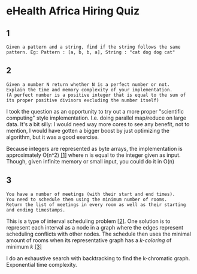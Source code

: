 # eHealth Africa Hiring Quiz

## 1

```
Given a pattern and a string, find if the string follows the same pattern. Eg: Pattern : [a, b, b, a], String : "cat dog dog cat"
```

## 2

```
Given a number N return whether N is a perfect number or not.
Explain the time and memory complexity of your implementation.
(A perfect number is a positive integer that is equal to the sum of its proper positive divisors excluding the number itself)
```

I took the question as an opportunity to try out a more proper "scientific computing" style implementation.
I.e. doing parallel map/reduce on large data. It's a bit silly: I would need way more cores to see any benefit,
not to mention, I would have gotten a bigger boost by just optimizing the algorithm, but it was a good exercise.

Because integers are represented as byte arrays, the implementation is approximately O(n^2) [[1]][triangle] where n is equal
to the integer given as input. Though, given infinite memory or small input, you could do it in O(n)

## 3

```
You have a number of meetings (with their start and end times).
You need to schedule them using the minimum number of rooms.
Return the list of meetings in every room as well as their starting and ending timestamps.
```

This is a type of interval scheduling problem [[2]][isp]. One solution is to represent each interval as a node in a graph where the edges represent scheduling conflicts with other nodes. The schedule then uses the minimal amount of rooms when its representative graph has a _k-coloring_ of minimum _k_ [[3]][vertex-coloring]

I do an exhaustive search with backtracking to find the k-chromatic graph. Exponential time complexity.

<!-- Links -->

[triangle]: https://en.wikipedia.org/wiki/Triangular_number
[isp]: https://en.wikipedia.org/wiki/Interval_scheduling
[vertex-coloring]: https://en.wikipedia.org/wiki/Graph_coloring#Vertex_coloring